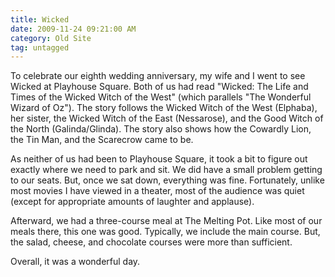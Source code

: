 ```yaml
---
title: Wicked
date: 2009-11-24 09:21:00 AM
category: Old Site
tag: untagged
---
```


To celebrate our eighth wedding anniversary, my wife and I went to see Wicked at Playhouse Square. Both of us had read "Wicked: The Life and Times of the Wicked Witch of the West" (which parallels "The Wonderful Wizard of Oz"). The story follows the Wicked Witch of the West (Elphaba), her sister, the Wicked Witch of the East (Nessarose), and the Good Witch of the North (Galinda/Glinda). The story also shows how the Cowardly Lion, the Tin Man, and the Scarecrow came to be.

As neither of us had been to Playhouse Square, it took a bit to figure out exactly where we need to park and sit. We did have a small problem getting to our seats. But, once we sat down, everything was fine. Fortunately, unlike most movies I have viewed in a theater, most of the audience was quiet (except for appropriate amounts of laughter and applause).

Afterward, we had a three-course meal at The Melting Pot. Like most of our meals there, this one was good. Typically, we include the main course. But, the salad, cheese, and chocolate courses were more than sufficient.

Overall, it was a wonderful day.
